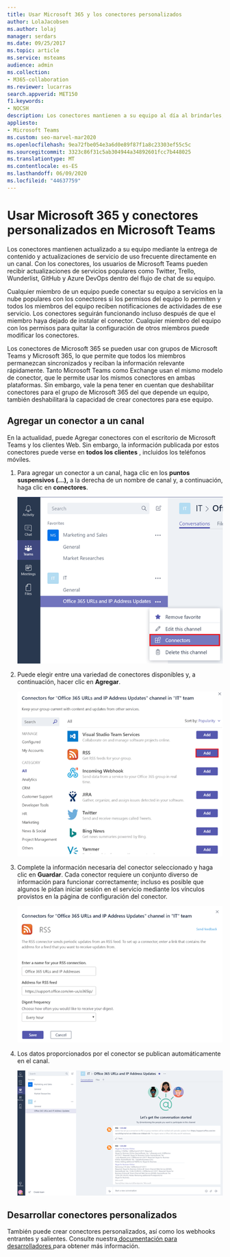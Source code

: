 ```yaml
---
title: Usar Microsoft 365 y los conectores personalizados
author: LolaJacobsen
ms.author: lolaj
manager: serdars
ms.date: 09/25/2017
ms.topic: article
ms.service: msteams
audience: admin
ms.collection:
- M365-collaboration
ms.reviewer: lucarras
search.appverid: MET150
f1.keywords:
- NOCSH
description: Los conectores mantienen a su equipo al día al brindarles, directamente en un canal, contenido y actualizaciones de servicios que se utilizan con frecuencia.
appliesto:
- Microsoft Teams
ms.custom: seo-marvel-mar2020
ms.openlocfilehash: 9ea72fbe054e3a6d0e89f87f1a8c23303ef55c5c
ms.sourcegitcommit: 3323c86f31c5ab304944a34892601fcc7b448025
ms.translationtype: MT
ms.contentlocale: es-ES
ms.lasthandoff: 06/09/2020
ms.locfileid: "44637759"
---
```

<a name="use-microsoft-365-and-custom-connectors-in-microsoft-teams"></a>Usar Microsoft 365 y conectores personalizados en Microsoft Teams
=======================================================

Los conectores mantienen actualizado a su equipo mediante la entrega de contenido y actualizaciones de servicio de uso frecuente directamente en un canal. Con los conectores, los usuarios de Microsoft Teams pueden recibir actualizaciones de servicios populares como Twitter, Trello, Wunderlist, GitHub y Azure DevOps dentro del flujo de chat de su equipo.

Cualquier miembro de un equipo puede conectar su equipo a servicios en la nube populares con los conectores si los permisos del equipo lo permiten y todos los miembros del equipo reciben notificaciones de actividades de ese servicio. Los conectores seguirán funcionando incluso después de que el miembro haya dejado de instalar el conector. Cualquier miembro del equipo con los permisos para quitar la configuración de otros miembros puede modificar los conectores.

Los conectores de Microsoft 365 se pueden usar con grupos de Microsoft Teams y Microsoft 365, lo que permite que todos los miembros permanezcan sincronizados y reciban la información relevante rápidamente. Tanto Microsoft Teams como Exchange usan el mismo modelo de conector, que le permite usar los mismos conectores en ambas plataformas. Sin embargo, vale la pena tener en cuentan que deshabilitar conectores para el grupo de Microsoft 365 del que depende un equipo, también deshabilitará la capacidad de crear conectores para ese equipo.

<a name="add-a-connector-to-a-channel"></a>Agregar un conector a un canal
----------------------------

En la actualidad, puede Agregar conectores con el escritorio de Microsoft Teams y los clientes Web. Sin embargo, la información publicada por estos conectores puede verse en **todos los clientes** , incluidos los teléfonos móviles.

1. Para agregar un conector a un canal, haga clic en los **puntos suspensivos (...),** a la derecha de un nombre de canal y, a continuación, haga clic en **conectores**.

    ![Captura de pantalla de la interfaz de equipos con la opción conectores seleccionada.](media/Use_Office_365_and_custom_connectors_in_Microsoft_Teams_image1.png)

2. Puede elegir entre una variedad de conectores disponibles y, a continuación, hacer clic en **Agregar**.

    ![Captura de pantalla del cuadro de diálogo conectores que muestra los conectores disponibles.](media/Use_Office_365_and_custom_connectors_in_Microsoft_Teams_image2.png)

3. Complete la información necesaria del conector seleccionado y haga clic en **Guardar**. Cada conector requiere un conjunto diverso de información para funcionar correctamente; incluso es posible que algunos le pidan iniciar sesión en el servicio mediante los vínculos provistos en la página de configuración del conector.

    ![Captura de pantalla de la página de configuración para el conector de RSS.](media/Use_Office_365_and_custom_connectors_in_Microsoft_Teams_image3.png)

4. Los datos proporcionados por el conector se publican automáticamente en el canal.

    ![Captura de pantalla de la interfaz de Teams donde se ve una conversación en un canal.](media/Use_Office_365_and_custom_connectors_in_Microsoft_Teams_image4.png)

<a name="develop-custom-connectors"></a>Desarrollar conectores personalizados
----------------------------

También puede crear conectores personalizados, así como los webhooks entrantes y salientes. Consulte nuestra[ documentación para desarrolladores ](/microsoftteams/platform/webhooks-and-connectors/what-are-webhooks-and-connectors)para obtener más información.

